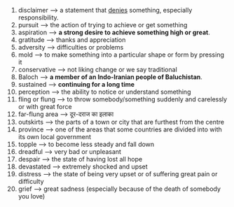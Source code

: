 
1. disclaimer --> a statement that [denies](https://www.google.com/search?sca_esv=2a83cd2c2809a61f&sca_upv=1&rlz=1C1ONGR_enIN1078IN1078&sxsrf=ADLYWIKgNnAxMgj-q5Fcy9pOlTF4ZXJyuw:1727180522589&q=denies&si=ACC90nwzNcbSj6HKgPz_Y9fzn5jcdJpxfgdesdg7syfy4BGfFIuDBZhW-wjcYG9pIAH2YVMod6Y2m7e8e7UZvwohWkFTiU3o3Q%3D%3D&expnd=1&sa=X&ved=2ahUKEwia8ovsyNuIAxU6R2wGHSR7CsEQyecJegQIFRAZ) something, especially responsibility.
2. pursuit --> the action of trying to achieve or get something
3. aspiration --> **a strong desire to achieve something high or great**.
4. gratitude --> thanks and appreciation
5. adversity --> difficulties or problems
6. mold --> to make something into a particular shape or form by pressing it 
7. conservative --> not liking change or we say traditional
8. Baloch --> **a member of an Indo-Iranian people of Baluchistan**.
9. sustained --> **continuing for a long time**
10. perception --> the ability to notice or understand something
11. fling or flung --> to throw somebody/something suddenly and carelessly or with great force
12. far-flung area -->  दूर-दराज का इलाका
13. outskirts --> the parts of a town or city that are furthest from the centre
14. province --> one of the areas that some countries are divided into with its own local government
15. topple --> to become less steady and fall down
16. dreadful --> very bad or unpleasant
17. despair --> the state of having lost all hope
18. devastated --> extremely shocked and upset
19. distress --> the state of being very upset or of suffering great pain or difficulty
20. grief --> great sadness (especially because of the death of somebody you love)
